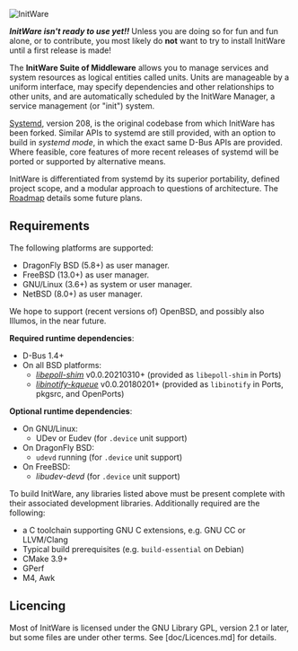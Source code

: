 ![InitWare](http://brand.initware.com/assets/page-logo.png)

***InitWare isn't ready to use yet!!***
Unless you are doing so for fun and fun alone, or to contribute, you most
likely do **not** want to try to install InitWare until a first release is made!

The **InitWare Suite of Middleware** allows you to manage services
and system resources as logical entities called units. Units are manageable by a
uniform interface, may specify dependencies and other relationships to other
units, and are automatically scheduled by the InitWare Manager, a service
management (or "init") system.

[Systemd](http://www.freedesktop.org/wiki/Software/systemd), version 208, is
the original codebase from which InitWare has been forked.
Similar APIs to systemd are still provided, with an option to build in
*systemd mode*, in which the exact same D-Bus APIs are provided. Where feasible,
core features of more recent releases of systemd will be ported or supported
by alternative means.

InitWare is differentiated from systemd by its superior portability, defined
project scope, and a modular approach to questions of architecture.
The [Roadmap](wiki/Roadmap) details some future plans.


Requirements
------------

The following platforms are supported:

- DragonFly BSD (5.8+) as user manager.
- FreeBSD (13.0+) as user manager.
- GNU/Linux (3.6+) as system or user manager.
- NetBSD (8.0+) as user manager.

We hope to support (recent versions of) OpenBSD, and possibly also Illumos, in
the near future.

**Required runtime dependencies**:

- D-Bus 1.4+
- On all BSD platforms:
    - *[libepoll-shim](https://github.com/jiixyj/epoll-shim)* v0.0.20210310+
      (provided as `libepoll-shim` in Ports)
    - *[libinotify-kqueue](https://github.com/libinotify-kqueue/libinotify-kqueue)*
      v0.0.20180201+ (provided as `libinotify` in Ports, pkgsrc, and OpenPorts)

**Optional runtime dependencies**:

- On GNU/Linux:
    - UDev or Eudev (for `.device` unit support)
- On DragonFly BSD:
    - `udevd` running (for `.device` unit support)
- On FreeBSD:
    - *libudev-devd* (for `.device` unit support)

To build InitWare, any libraries listed above must be present complete with
their associated development libraries. Additionally required are the
following:

- a C toolchain supporting GNU C extensions, e.g. GNU CC or LLVM/Clang
- Typical build prerequisites (e.g. `build-essential` on Debian)
- CMake 3.9+
- GPerf
- M4, Awk

Licencing
---------

Most of InitWare is licensed under the GNU Library GPL, version 2.1 or later,
but some files are under other terms. See [doc/Licences.md] for details.